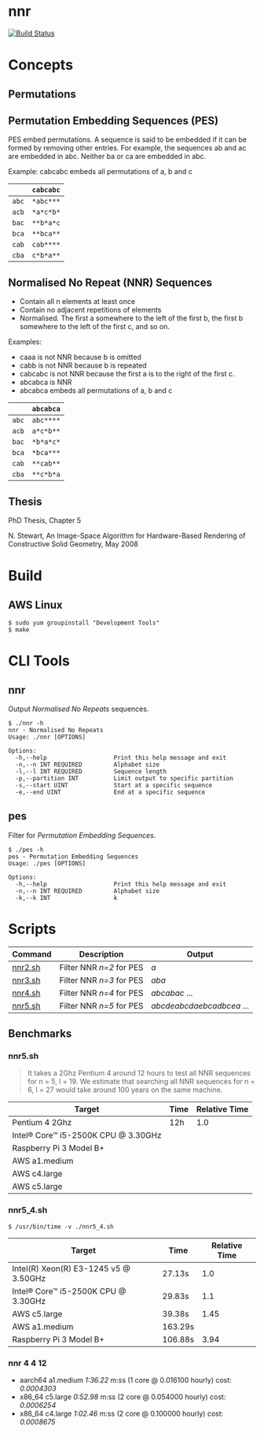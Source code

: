 # nnr

[![Build Status](https://travis-ci.org/nigels-com/nnr.svg?branch=master)](https://travis-ci.org/nigels-com/nnr)

# Concepts

## Permutations

## Permutation Embedding Sequences (PES)

PES embed permutations. A sequence is said to be embedded
if it can be formed by removing other entries. For example,
the sequences ab and ac are embedded in abc.
Neither ba or ca are embedded in abc.

Example: cabcabc embeds all permutations of a, b and c

|       | `cabcabc`  |
| ----- | -----------|
| `abc` | `*abc***`  |
| `acb` | `*a*c*b*`  |
| `bac` | `**b*a*c`  |
| `bca` | `**bca**`  |
| `cab` | `cab****`  |
| `cba` | `c*b*a**`  |

## Normalised No Repeat (NNR) Sequences

- Contain all n elements at least once
- Contain no adjacent repetitions of elements
- Normalised.  The first a somewhere to the left of the first b,
  the first b somewhere to the left of the first c, and so on.

Examples:
- caaa is not NNR because b is omitted
- cabb is not NNR because b is repeated
- cabcabc is not NNR because the first a is to the right of the first c.
- abcabca is NNR
- abcabca embeds all permutations of a, b and c

|       | `abcabca`  |
| ----- | -----------|
| `abc` | `abc****`  |
| `acb` | `a*c*b**`  |
| `bac` | `*b*a*c*`  |
| `bca` | `*bca***`  |
| `cab` | `**cab**`  |
| `cba` | `**c*b*a`  |

## Thesis

PhD Thesis, Chapter 5

N. Stewart, An Image-Space Algorithm for Hardware-Based Rendering of
Constructive Solid Geometry, May 2008

# Build

## AWS Linux

    $ sudo yum groupinstall "Development Tools"
    $ make

# CLI Tools

## nnr

Output _Normalised No Repeats_ sequences.

    $ ./nnr -h
    nnr - Normalised No Repeats
    Usage: ./nnr [OPTIONS]

    Options:
      -h,--help                   Print this help message and exit
      -n,--n INT REQUIRED         Alphabet size
      -l,--l INT REQUIRED         Sequence length
      -p,--partition INT          Limit output to specific partition
      -s,--start UINT             Start at a specific sequence
      -e,--end UINT               End at a specific sequence

## pes

Filter for _Permutation Embedding Sequences_.

    $ ./pes -h
    pes - Permutation Embedding Sequences
    Usage: ./pes [OPTIONS]

    Options:
      -h,--help                   Print this help message and exit
      -n,--n INT REQUIRED         Alphabet size
      -k,--k INT                  k

# Scripts

| Command            | Description              | Output                    |
| ------------------ | ------------------------ | ------------------------- |
| [nnr2.sh](nnr2.sh) | Filter NNR *n=2* for PES | *a*                       |
| [nnr3.sh](nnr3.sh) | Filter NNR *n=3* for PES | *aba*                     |
| [nnr4.sh](nnr4.sh) | Filter NNR *n=4* for PES | *abcabac* ...             |
| [nnr5.sh](nnr5.sh) | Filter NNR *n=5* for PES | *abcdeabcdaebcadbcea* ... |

## Benchmarks

### nnr5.sh

> It takes a 2Ghz Pentium 4 around 12 hours to test all NNR sequences for n = 5, l = 19.
> We estimate that searching all NNR sequences for n = 6, l = 27 would take around 100 years on the same machine.

| Target                              | Time                     | Relative Time             |
| ----------------------------------- | ------------------------ | ------------------------- |
| Pentium 4 2Ghz                      | 12h                      | 1.0                       |
| Intel® Core™ i5-2500K CPU @ 3.30GHz |                          |                           |
| Raspberry Pi 3 Model B+             |                          |                           |
| AWS a1.medium                       |                          |                           |
| AWS c4.large                        |                          |                           |
| AWS c5.large                        |                          |                           |

### nnr5_4.sh

    $ /usr/bin/time -v ./nnr5_4.sh

| Target                                | Time    | Relative Time  |
| ------------------------------------- | ------- | -------------- |
| Intel(R) Xeon(R) E3-1245 v5 @ 3.50GHz |  27.13s |  1.0           |
| Intel® Core™ i5-2500K CPU @ 3.30GHz   |  29.83s |  1.1           |
| AWS c5.large                          |  39.38s |  1.45          |
| AWS a1.medium                         | 163.29s |                |
| Raspberry Pi 3 Model B+               | 106.88s |  3.94          |

### nnr 4 4 12

- aarch64 a1.medium *1:36.22* m:ss (1 core @ 0.016100 hourly) cost: _0.0004303_
- x86_64 c5.large *0:52.98* m:ss (2 core @ 0.054000 hourly) cost: _0.0006254_
- x86_64 c4.large *1:02.46* m:ss (2 core @ 0.100000 hourly) cost: _0.0008675_

